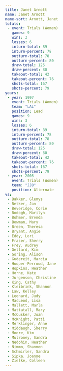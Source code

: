 ```yaml
---
title: Janet Arnott
name: Janet Arnott
name-sort: Arnott, Janet
totals:
 - event: Trials (Women)
   games: 9
   wins: 3
   losses: 6
   inturn-total: 89
   inturn-percent: 78
   outturn-total: 78
   outturn-percent: 80
   draw-total: 125
   draw-percent: 80
   takeout-total: 42
   takeout-percent: 76
   shots-total: 167
   shots-percent: 79
years:
 - year: 1997
   event: Trials (Women)
   team: "LAL"
   position: Lead
   games: 9
   wins: 3
   losses: 6
   inturn-total: 89
   inturn-percent: 78
   outturn-total: 78
   outturn-percent: 80
   draw-total: 125
   draw-percent: 80
   takeout-total: 42
   takeout-percent: 76
   shots-total: 167
   shots-percent: 79
 - year: 2005
   event: Trials (Women)
   team: "JJO"
   position: Alternate
vs:
 - Bakker, Glenys
 - Betker, Jan
 - Beveridge, Corie
 - Bodogh, Marilyn
 - Bohmer, Brenda
 - Bowman, Mary
 - Breen, Theresa
 - Bryant, Angie
 - Eddy, Lori
 - Fraser, Sherry
 - Frey, Audrey
 - Gellard, Kim
 - Goring, Alison
 - Gudereit, Marcia
 - Hooper-Perroud, Jane
 - Hopkins, Heather
 - Horne, Kate
 - Jurgenson, Christine
 - King, Cathy
 - Kleibrink, Shannon
 - Law, Kelley
 - Leonard, Judy
 - MacLeod, Lisa
 - Mallett, Marla
 - Mattatall, Mary
 - McCusker, Joan
 - McKnight, Patti
 - Merklinger, Anne
 - Middaugh, Sherry
 - Moore, Kim
 - Mulroney, Sandra
 - Nedohin, Heather
 - Nimmo, Shannon
 - Schmirler, Sandra
 - Sipka, Joanne
 - Zielke, Colleen
---
```

